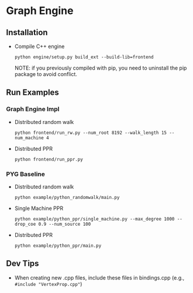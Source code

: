 # Graph Engine

## Installation
- Compile C++ engine
    ```
    python engine/setup.py build_ext --build-lib=frontend
    ```
  NOTE: if you previously compiled with pip, you need to uninstall the pip package to avoid conflict.

## Run Examples

### Graph Engine Impl

- Distributed random walk 
  ```
  python frontend/run_rw.py --num_root 8192 --walk_length 15 --num_machine 4
  ```
- Distributed PPR
  ```
  python frontend/run_ppr.py
  ```

### PYG Baseline

- Distributed random walk
  ```
  python example/python_randomwalk/main.py
  ```
- Single Machine PPR
  ```
  python example/python_ppr/single_machine.py --max_degree 1000 --drop_coe 0.9 --num_source 100
  ```
- Distributed PPR
  ```
  python example/python_ppr/main.py
  ```
  
## Dev Tips
- When creating new .cpp files, include these files in bindings.cpp (e.g., `#include "VertexProp.cpp"`) 